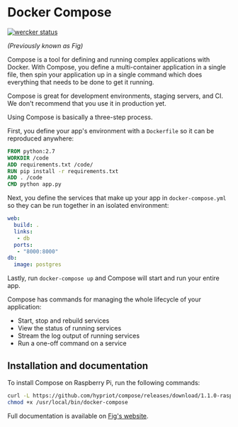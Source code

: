 Docker Compose
==============

[![wercker status](https://app.wercker.com/status/d5dbac3907301c3d5ce735e2d5e95a5b/s/master "wercker status")](https://app.wercker.com/project/bykey/d5dbac3907301c3d5ce735e2d5e95a5b)

*(Previously known as Fig)*

Compose is a tool for defining and running complex applications with Docker.
With Compose, you define a multi-container application in a single file, then
spin your application up in a single command which does everything that needs to
be done to get it running.

Compose is great for development environments, staging servers, and CI. We don't
recommend that you use it in production yet.

Using Compose is basically a three-step process.

First, you define your app's environment with a `Dockerfile` so it can be
reproduced anywhere:

```Dockerfile
FROM python:2.7
WORKDIR /code
ADD requirements.txt /code/
RUN pip install -r requirements.txt
ADD . /code
CMD python app.py
```

Next, you define the services that make up your app in `docker-compose.yml` so
they can be run together in an isolated environment:

```yaml
web:
  build: .
  links:
   - db
  ports:
   - "8000:8000"
db:
  image: postgres
```

Lastly, run `docker-compose up` and Compose will start and run your entire app.

Compose has commands for managing the whole lifecycle of your application:

 * Start, stop and rebuild services
 * View the status of running services
 * Stream the log output of running services
 * Run a one-off command on a service

Installation and documentation
------------------------------

To install Compose on Raspberry Pi, run the following commands:

```bash
curl -L https://github.com/hypriot/compose/releases/download/1.1.0-raspbian/docker-compose-`uname -s`-`uname -m` > /usr/local/bin/docker-compose
chmod +x /usr/local/bin/docker-compose
```

Full documentation is available on [Fig's website](http://www.fig.sh/).
